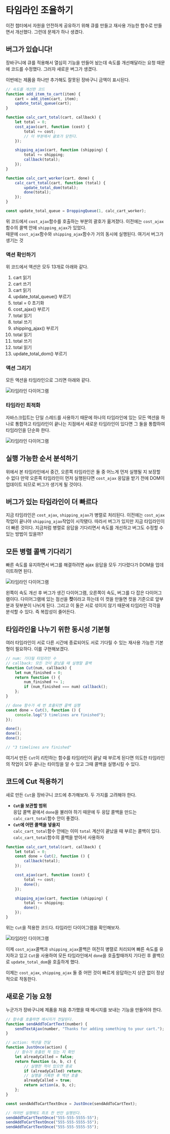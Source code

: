 # 타임라인 조율하기

이전 챕터에서 자원을 안전하게 공유하기 위해 큐를 만들고 재사용 가능한 함수로 만들면서 개선했다. 그런데 문제가 하나 생겼다.

## 버그가 있습니다!

장바구니에 큐를 적용해서 열심히 기능을 만들어 놨는데 속도를 개선해달라는 요청 때문에 코드를 수정했다. 그러자 새로운 버그가 생겼다.

이번에는 제품을 하나만 추가해도 잘못된 장바구니 금액이 표시된다.

```javascript
// 속도를 개선한 코드
function add_item_to_cart(item) {
    cart = add_item(cart, item);
    update_total_queue(cart);
}

function calc_cart_total(cart, callback) {
    let total = 0;
    cost_ajax(cart, function (cost) {
        total += cost;
        // 이 부분에서 괄호가 닫힌다.
    });

    shipping_ajax(cart, function (shipping) {
        total += shipping;
        callback(total);
    });
}

function calc_cart_worker(cart, done) {
    calc_cart_total(cart, function (total) {
        update_total_dom(total);
        done(total);
    });
}

const update_total_queue = DroppingQueue(1, calc_cart_worker);
```

위 코드에서 `cost_ajax`함수를 호출하는 부분의 괄호가 옮겨졌다. 이전에는 `cost_ajax`함수의 콜백 안에 `shipping_ajax`가 있었다.  
때문에 `cost_ajax`함수와 `shipping_ajax`함수가 거의 동시에 실행된다. 여기서 버그가 생기는 것

### 액션 확인하기

위 코드에서 액션은 모두 13개로 아래와 같다.

1. cart 읽기
2. cart 쓰기
3. cart 읽기
4. update_total_queue() 부르기
5. total = 0 초기화
6. cost_ajax() 부르기
7. total 읽기
8. total 쓰기
9. shipping_ajax() 부르기
10. total 읽기
11. total 쓰기
12. total 읽기
13. update_total_dom() 부르기

### 액션 그리기

모든 액션을 타임라인으로 그리면 아래와 같다.

![타임라인 다이어그램](F6BF4BC5-0954-4C73-8F96-EB6C399015A8_1_201_a.jpeg)

### 타임라인 최적화

자바스크립트는 단일 스레드를 사용하기 때문에 하나의 타임라인에 있는 모든 액션을 하나로 통합하고 타임라인이 끝나는 지점에서 새로운 타임라인이 있다면 그 둘을 통합하여 타임라인을 단순화 한다.

![타임라인 다이어그램](5D09DA0C-2887-464D-BEBA-B55632DA674B_1_201_a.jpeg)

## 실행 가능한 순서 분석하기

위에서 본 타임라인에서 중간, 오른쪽 타임라인은 둘 중 어느게 먼저 실행될 지 보장할 수 없다 만약 오른쪽 타임라인이 먼저 실행된다면 `cost_ajax` 응답을 받기 전에 DOM이 업데이트 되므로 버그가 생기게 될 것이다.

## 버그가 있는 타임라인이 더 빠르다

지금 타임라인은 `cost_ajax`, `shipping_ajax`가 병렬로 처리된다. 이전에는 `cost_ajax`작업이 끝나야 `shipping_ajax`작업이 시작됐다. 따라서 버그가 있지만 지금 타임라인이 더 빠른 것이다. 지금처럼 병렬로 응답을 기다리면서 속도를 개선하고 버그도 수정할 수 있는 방법이 있을까?

## 모든 병렬 콜백 기다리기

빠른 속도를 유지하면서 버그를 해결하려면 ajax 응답을 모두 기다렸다가 DOM을 업데이트하면 된다.

![타임라인 다이어그램](F8AAB6B0-32D9-488B-816F-2E878B6858A8_1_201_a.jpeg)

왼쪽이 속도 개선 후 버그가 생긴 다이어그램, 오른쪽이 속도, 버그를 다 잡은 다이어그램이다. 다이어그램에 있는 점선을 **컷**이라고 하는데 이 컷을 만들면 컷을 기준으로 앞부분과 뒷부분이 나뉘게 된다. 그리고 이 둘은 서로 섞이지 않기 때문에 타임라인 각각을 분석할 수 있다. 즉 복잡성이 줄어든다.

## 타임라인을 나누기 위한 동시성 기본형

여러 타임라인이 서로 다른 시간에 종료되어도 서로 기다릴 수 있는 재사용 가능한 기본형이 필요하다. 이를 구현해보겠다.

```javascript
// num: 기다릴 타임라인 수
// callback: 모든 것이 끝났을 때 실행할 콜백
function Cut(num, callback) {
    let num_finished = 0;
    return function () {
        num_finished += 1;
        if (num_finished === num) callback();
    };
}

// done 함수가 세 번 호출되면 콜백 실행
const done = Cut(3, function () {
    console.log("3 timelines are finished");
});

done();
done();
done();

// "3 timelines are finished"
```

여기서 만든 `Cut`이 리턴하는 함수를 타임라인이 끝날 때 부르게 된다면 의도한 타임라인의 작업이 모두 끝나는 타이밍을 알 수 있고 그때 콜백을 실행시킬 수 있다.

## 코드에 Cut 적용하기

새로 만든 `Cut`을 장바구니 코드에 추가해보자. 두 가지를 고려해야 한다.

-   **`Cut`을 보관할 범위**  
    응답 콜백 끝에서 `done`을 불러야 하기 때문에 두 응답 콜백을 만드는 `calc_cart_total`함수 안이 좋겠다.
-   **`Cut`에 어떤 콜백을 넣을지**  
     `calc_cart_total`함수 안에는 이미 `total` 계산이 끝났을 때 부르는 콜백이 있다. `calc_cart_total`함수의 콜백을 받아서 사용하자

```javascript
function calc_cart_total(cart, callback) {
    let total = 0;
    const done = Cut(2, function () {
        callback(total);
    });

    cost_ajax(cart, function (cost) {
        total += cost;
        done();
    });

    shipping_ajax(cart, function (shipping) {
        total += shipping;
        done();
    });
}
```

위는 `Cut`을 적용한 코드다. 타임라인 다이어그램을 확인해보자.

![타임라인 다이어그램](AB218D49-A308-4A99-9D04-C86129F6337A_1_201_a.jpeg)

이제 `cost_ajax`콜백과 `shipping_ajax`콜백은 여전히 병렬로 처리되며 빠른 속도를 유지하고 있고 `Cut`을 사용하여 모든 타임라인에서 `done`을 호출할때까지 기다린 후 콜백으로 `update_total_dom`을 호출하게 했다.

이제는 `cost_ajax`, `shipping_ajax` 둘 중 어떤 것이 빠르게 응답하는지 상관 없이 정상적으로 작동한다.

## 새로운 기능 요청

누군가가 장바구니에 제품을 처음 추가했을 때 메시지를 보내는 기능을 만들어야 한다.

```javascript
// 함수를 호출하면 메시지가 전달된다.
function sendAddToCartText(number) {
    sendTextAjax(number, "Thanks for adding something to your cart.");
}

// action: 액션을 전달
function JustOnce(action) {
    // 함수가 호출된 적 있는 지 확인
    let alreadyCalled = false;
    return function (a, b, c) {
        // 실행한 적이 있으면 종료
        if (alreadyCalled) return;
        // 실행을 기록한 후 액션 호출
        alreadyCalled = true;
        return action(a, b, c);
    };
}

const sendAddToCartTextOnce = JustOnce(sendAddToCartText);

// 여러번 실행해도 최초 한 번만 실행된다.
sendAddToCartTextOnce("555-555-5555-55");
sendAddToCartTextOnce("555-555-5555-55");
sendAddToCartTextOnce("555-555-5555-55");
```
